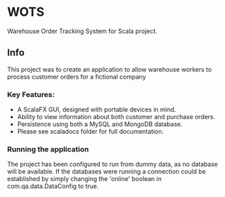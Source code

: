 # WOTS
Warehouse Order Tracking System for Scala project.
## Info
This project was to create an application to allow warehouse workers to process customer orders for a fictional company
### Key Features:
- A ScalaFX GUI, designed with portable devices in mind.
- Ability to view information about both customer and purchase orders.
- Persistence using both a MySQL and MongoDB database.
- Please see scaladocs folder for full documentation.
### Running the application
The project has been configured to run from dummy data, as no database will be available.
If the databases were running a connection could be established by simply changing the 'online' boolean in
com.qa.data.DataConfig to true.